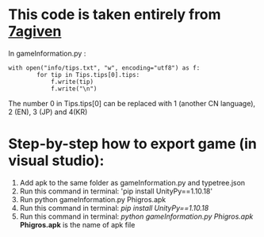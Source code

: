# This code is taken entirely from [7agiven](https://github.com/7aGiven/Phigros_Resource)

In gameInformation.py :     
```
with open("info/tips.txt", "w", encoding="utf8") as f:
        for tip in Tips.tips[0].tips:
            f.write(tip)
            f.write("\n")
```
The number 0 in Tips.tips[0] can be replaced with 1 (another CN language), 2 (EN), 3 (JP) and 4(KR)


# Step-by-step how to export game (in visual studio): #
1. Add apk to the same folder as gameInformation.py and typetree.json
2. Run this command in terminal: 'pip install UnityPy==1.10.18'
3. Run python gameInformation.py Phigros.apk
2. Run this command in terminal: *pip install UnityPy==1.10.18*
3. Run this command in terminal: *python gameInformation.py Phigros.apk*
   **Phigros.apk** is the name of apk file
